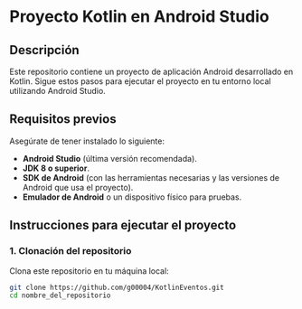 # Proyecto Kotlin en Android Studio

## Descripción

Este repositorio contiene un proyecto de aplicación Android desarrollado en Kotlin. Sigue estos pasos para ejecutar el proyecto en tu entorno local utilizando Android Studio.

## Requisitos previos

Asegúrate de tener instalado lo siguiente:

- **Android Studio** (última versión recomendada).
- **JDK 8 o superior**.
- **SDK de Android** (con las herramientas necesarias y las versiones de Android que usa el proyecto).
- **Emulador de Android** o un dispositivo físico para pruebas.

## Instrucciones para ejecutar el proyecto

### 1. Clonación del repositorio

Clona este repositorio en tu máquina local:

```bash
git clone https://github.com/g00004/KotlinEventos.git
cd nombre_del_repositorio
